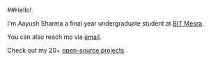 ##Hello!

I'm Aayush Sharma a final year undergraduate student at [BIT Mesra](https://www.bitmesra.ac.in/).

You can also reach me via [email](mailto:sharma31aayush@gmail.com).

Check out my 20+ [open-source projects](https://github.com/AAYUSH-droid?tab=repositories).
